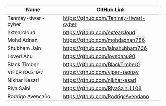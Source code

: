 | Name               | GitHub Link                     | 
| ------------------ | ------------------------------- |
| Tanmay-tiwari-cyber | https://github.com/Tanmay-tiwari-cyber |
| extearcloud    | https://github.com/extearcloud |
| Mohd Adnan    | https://github.com/mohdadnan786 |
| Shubham Jain    | https://github.com/jainshubham766 |
| Loved Anu   | https://github.com/lovedanu90 |
| Black Timber   | https://github.com/BlackTimber0 |
| VIPER RAGHAV | https://github.com/viper-raghav |
| Nikhar Kesari | https://github.com/nikharkesari |
| Riya Saini |  https://github.com/RiyaSaini1108 |
| Rodrigo Avendaño |  https://github.com/RodrigoAvendano |
